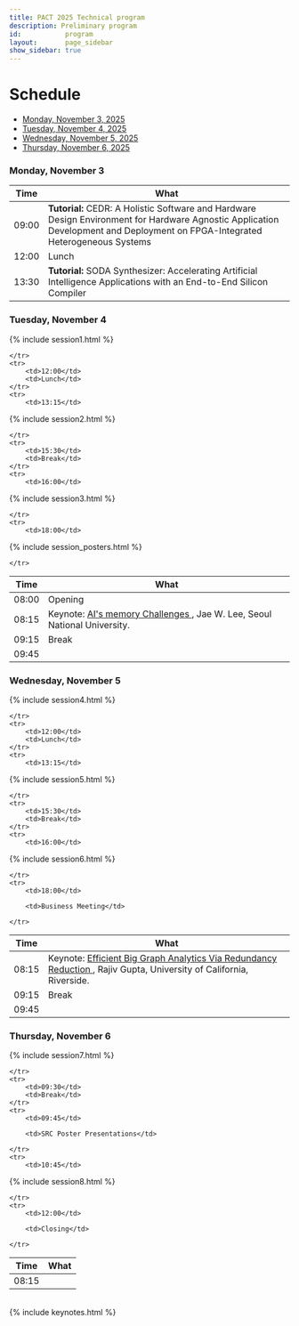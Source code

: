 ```yaml
---
title: PACT 2025 Technical program
description: Preliminary program
id:           program
layout:       page_sidebar
show_sidebar: true
---
```


<!--
 <a href="https://dl.acm.org/doi/proceedings/10.1145/3656019" class="btn btn-info btn-lg px-4">Proceedings</a> <br/>
 -->

# Schedule

* [Monday, November 3, 2025](#wt-day1)
* [Tuesday, November 4, 2025](#conf-day1)
* [Wednesday, November 5, 2025](#conf-day2)
* [Thursday, November 6, 2025](#conf-day3)



### Monday, November 3 <a id="wt-day1"></a>

<table class="table table-striped">
	<thead>
		<th>Time</th>
		<th>What</th>
	</thead>
    <!--
	<tr>
		<td>07:15</td>
		<td><i>Breakfast (provided)</i></td>
	</tr>
    -->
	<tr>
		<td>09:00</td>
		<td><b>Tutorial:</b>
          <!--
          <a href="TODO" target="_blank">
          -->
          CEDR: A Holistic Software and Hardware Design Environment for Hardware Agnostic Application Development and Deployment on FPGA-Integrated Heterogeneous Systems
          <!--
          </a>
          -->
        </td>
	</tr>
	<tr>
		<td>12:00</td>
		<td>Lunch</td>
	</tr>
	<tr>
		<td>13:30</td>
		<td><b>Tutorial:</b>
          <!--
          <a href="TODO" target="_blank">
          -->
          SODA Synthesizer: Accelerating Artificial Intelligence Applications with an End-to-End Silicon Compiler
          <!--
          </a>
          -->
        </td>
	</tr>
</table>



### Tuesday, November 4 <a id="conf-day1"></a>

<table class="table table-striped">
	<thead>
		<th>Time</th>
		<th>What</th>
	</thead>
    <!--
	<tr>
		<td>07:30</td>
		<td><i>Breakfast (provided)</i></td>
	</tr>
    -->
	<tr>
		<td>08:00</td>
		<td>Opening</td>
	</tr>
	<tr>
		<td>08:15</td>
		<td>
          Keynote: 
          <a href="#keynote1">
          AI's memory Challenges
          </a>, 
          Jae W. Lee, Seoul National University.
        </td>
	</tr>
	<tr>
		<td>09:15</td>
		<td>Break</td>
	</tr>
	<tr>
		<td>09:45</td>

{% include session1.html %}

	</tr>
	<tr>
		<td>12:00</td>
		<td>Lunch</td>
	</tr>
	<tr>
		<td>13:15</td>

{% include session2.html %}

	</tr>
	<tr>
		<td>15:30</td>
		<td>Break</td>
	</tr>
	<tr>
		<td>16:00</td>

{% include session3.html %}

	</tr>
	<tr>
		<td>18:00</td>

{% include session_posters.html %}

	</tr>
</table>



### Wednesday, November 5 <a id="conf-day2"></a>

<table class="table table-striped">
	<thead>
		<th>Time</th>
		<th>What</th>
	</thead>
    <!--
	<tr>
		<td>07:30</td>
		<td><i>Breakfast (provided)</i></td>
	</tr>
    -->
	<tr>
		<td>08:15</td>
		<td>
          Keynote: 
          <a href="#keynote2">
          Efficient Big Graph Analytics Via Redundancy Reduction
          </a>, 
          Rajiv Gupta, University of California, Riverside.
        </td>
	</tr>
	<tr>
		<td>09:15</td>
		<td>Break</td>
	</tr>
	<tr>
		<td>09:45</td>

{% include session4.html %}

	</tr>
	<tr>
		<td>12:00</td>
		<td>Lunch</td>
	</tr>
	<tr>
		<td>13:15</td>

{% include session5.html %}

	</tr>
	<tr>
		<td>15:30</td>
		<td>Break</td>
	</tr>
	<tr>
		<td>16:00</td>

{% include session6.html %}

	</tr>
	<tr>
		<td>18:00</td>

		<td>Business Meeting</td>

	</tr>
</table>



### Thursday, November 6 <a id="conf-day3"></a>

<table class="table table-striped">
	<thead>
		<th>Time</th>
		<th>What</th>
	</thead>
    <!--
	<tr>
		<td>07:30</td>
		<td><i>Breakfast (provided)</i></td>
	</tr>
    -->
	<tr>
		<td>08:15</td>

{% include session7.html %}

	</tr>
	<tr>
		<td>09:30</td>
		<td>Break</td>
	</tr>
	<tr>
		<td>09:45</td>

		<td>SRC Poster Presentations</td>

	</tr>
    <tr>
		<td>10:45</td>

{% include session8.html %}

	</tr>
	<tr>
		<td>12:00</td>

		<td>Closing</td>

	</tr>
</table>

<br>
{% include keynotes.html %}

